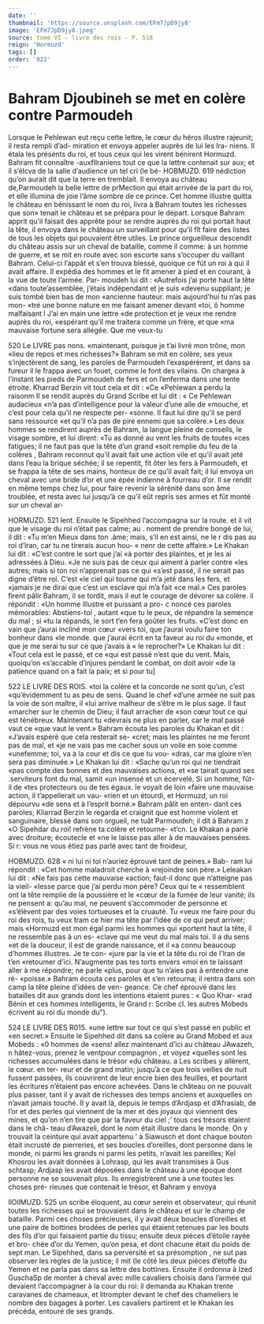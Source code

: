 ```yaml
---
date: ''
thumbnail: 'https://source.unsplash.com/EFm7JpD9jy8'
image: 'EFm7JpD9jy8.jpeg'
source: tome VI - livre des rois - P. 518
reign: 'Hormuzd'
tags: []
order: '022'
---
```


# Bahram Djoubineh se met en colère contre Parmoudeh

Lorsque le Pehlewan eut reçu cette lettre, le cœur du héros illustre rajeunit; il resta rempli d’ad-
miration et envoya appeler auprès de lui les Ira- niens. Il étala les présents du roi, et tous ceux qui
les virent bénirent Hormuzd. Bahram fit connaître
-auxfllraniens tout ce que la lettre contenait sur aux; et il s’élcva de la salle d’audience un tel cri (le bé-
HOBMUZD. 619 nédiction qu’on aurait dit que la terre en tremblait.
Il envoya au château de,Parmoudeh la belle lettre de prMection qui était arrivée de la part du roi, et elle illumina de joie l’âme sombre de ce prince. Cet homme illustre quitta le château en bénissant le nom du roi, livra à Bahram toutes les richesses que son» tenait le château et se prépara pour le départ. Lorsque Bahram apprit qu’il faisait des apprête pour se rendre auprès du roi qui portait haut la tête, il envoya dans le château un surveillant pour qu’il fît
faire des listes de tous les objets qui pouvaient être utiles.
Le prince orgueilleux descendit du château assis sur un cheval de bataille, comme il comme: à un homme de guerre, et se mit en route avec son escorte sans s’occuper du vaillant Bahram. Celui-ci l’appât
et s’en trouva blessé, quoique ce fût un roi à qui il
avait affaire. Il expédia des hommes et le fit amener
à pied et en courant, à la vue de toute l’armée. Par- moudeh lui dit : «Autrefois j’ai porté haut la tête
«dans toute’assemblée, j’étais indépendant et je suis
«devenu suppliant; je suis tombé bien bas de mon «ancienne hauteur. mais aujourd’hui tu n’as pas mon-
«tré une bonne nature en me faisant amener devant «toi, ô homme malfaisant l J’ai en main une lettre
«de protection et je veux me rendre auprès du roi, «espérant qu’il me traitera comme un frère, et que
«ma mauvaise fortune sera allégée. Que me veux-tu

520 Le LIVRE pas nons. «maintenant, puisque je t’ai livré mon trône, mon «lieu de repos et mes richesses?»
Bahram se mit en colère, ses yeux s’injectèrent de
sang, les paroles de Parmoudeh l’exaspérèrent, et
dans sa fureur il le frappa avec un fouet, comme le
font des vilains. On chargea à l’instant les pieds de
Parmoudeh de fers et on l’enferma dans une tente
étroite. Kharrad Berzin vit tout cela et dit : «Ce
«Pehlewan a perdu la raisonm Il se rendit auprès
du Grand Scribe et lui dit : « Ce Pehlewan audacieux «n’a pas d’intelligence pour la valeur d’une aile de
«mouche, et c’est pour cela qu’il ne respecte per- «sonne. Il faut lui dire qu’il se perd sans ressource «et qu’il n’a pas de pire ennemi que sa colère.» Les
deux hommes se rendirent auprès de Bahram, la langue pleine de conseils, le visage sombre, et lui dirent: «Tu as donné au vent les fruits de toutes «ces fatigues; il ne faut pas que la tête d’un grand
«soit remplie du feu de la colères ,
Bahram reconnut qu’il avait fait une action vile
et qu’il avait jeté dans l’eau la brique séchée; il se
repentit, fit ôter les fers à Parmoudeh, et se frappa la tête de ses mains, honteux de ce qu’il avait fait;
il lui envoya un cheval avec une bride d’or et une épée indienne à fourreau d’or. Il se rendit en même
temps chez lui, pour faire revenir la sérénité dans
son âme troublée, et resta avec lui jusqu’à ce qu’il
eût repris ses armes et fût monté sur un cheval ar-

HORMUZD. 521 lent. Ensuite le Sipehhed l’accompagna sur la route.
et il vit que le visage du roi n’était pas calme; au . noment de prendre bongé de lui, il dit : «Tu m’en Mieux dans ton .âme; mais, s’il en est ainsi, ne le
r dis pas au roi d’lran, car tu ne tirerais aucun hou- « nenr de cette affaire.»
Le Khakan lui dit : «C’est contre le sort que j’ai
«à porter des plaintes, et je les ai adressées à Dieu. «Je ne suis pas de ceux qui aiment à parler contre
«les autres; mais si ton roi n’apprenait pas ce qui «s’est passé, il ne serait pas digne d’être roi. C’est
«le ciel qui tourne qui m’a jeté dans les fers, et «jamais je ne dirai que c’est un esclave qui m’a fait «ce mal.» Ces paroles firent pâlir Bahram, il se
tordit, mais il eut le courage de dévorer sa colère. il répondit : «Un homme illustre et puissant a pro- c noncé ces paroles mémorables: Abstiens-toi , autant «que tu le peux, de répandre la semence du mal ; si «tu la répands, le sort t’en fera goûter les fruits.
«C’est donc en vain que j’aurai incliné mon cœur «vers toi, que j’aurai voulu faire ton bonheur dans «le monde. que j’aurai écrit en ta faveur au roi du «monde, et que je me serai tu sur ce que j’avais à « le reprocher?»
Le Khakan lui dit : «Tout cela est le passé, et ce «qui est passé n’est que du vent. Mais, quoiqu’on «s’accable d’injures pendant le combat, on doit avoir
«de la patience quand on a fait la paix; et si pour tu]

522 LE LIVRE DES ROIS.
«toi la colère et la concorde ne sont qu’un, c’est «qu’évidemment tu as peu de sens. Quand le chef «d’une armée ne suit pas la voie de son maître, il
«lui arrive malheur de s’être m le plus sage. Il faut «marcher sur le chemin de Dieu; il faut arracher de «son cœur tout ce qui est ténébreux. Maintenant tu «devrais ne plus en parler, car le mal passé vaut ce «que vaut le vent.» Bahram écouta les paroles du Khakan et dit : «J’avais espéré que cela resterait se-
«cret; mais les plaintes ne me feront pas de mal, et «je ne vais pas me cacher sous un voile en soie comme «unefemme; toi, va à la cour et dis ce que tu vou- «dras, car ma gloire n’en sera pas diminuée.» Le Khakan lui dit : «Sache qu’un roi qui ne tiendrait «pas compte des bonnes et des mauvaises actions, et «se tairait quand ses .serviteurs font du mal, samit «un insensé et un écervelé. Si un homme, fût-il de
«tes protecteurs ou de tes égaux. le voyait de loin «faire une mauvaise action, il t’appellerait un vau- «rien et un étourdi, et Hormuzd, un roi dépourvu
«de sens et à l’esprit borné.» Bahram pâlit en enten-
dant ces paroles; Kliarrad Berzin le regarda et craignit que est homme violent et sanguinaire, blessé dans son orgueil, ne tuât Parmoudeh; il dit à Bahram z «O Sipehdar du roi! refrène ta colère et retourne- «t’cn. Le Khakan a parlé avec droiture; écoutecle et
«ne le laisse pas aller à de mauvaises pensées. Si r: vous ne vous étiez pas parlé avec tant de froideur,

HOBMUZD. 628 « ni lui ni toi n’auriez éprouvé tant de peines.» Bab-
ram lui répondit : «Cet homme maladroit cherche à «rejoindre son père.»
Leleakan lui dit : «Ne fais pas cette mauvaise «action; faut-il donc que n’atteigne pas la vieil- «Iesse parce que j’ai perdu mon père? Ceux qui te
« ressemblent ont la tête remplie de la poussière et le «cœur de la fumée de leur vanité; ils ne pensent
a: qu’au mal, ne peuvent s’accommoder de personne et
«s’élèvent par des voies tortueuses et la cruauté. Tu
«veux me faire pour du roi des rois, tu veux tram ce hier ma tête par l’idée de ce qui peut arriver; mais
«Hormuzd est mon égal parmi les hommes qui «portent haut la tête, il ne ressemble pas à un es- «clave qui me veut du mal mais toi. Il a du sens «et de la douceur, il est de grande naissance, et il «a connu beaucoup d’hommes illustres. Je te con- «jure par la vie et la tête du roi de l’lran de t’en «retoumer d’ici. N’augmente pas tes torts envers
«moi en te laissant aller à me répondre; ne parle
«plus, pour que tu n’aies pas à entendre une ré- «poisse.»
Bahram écouta ces paroles et s’en retourna; il rentra dans son camp la tête pleine d’idées de ven- geance. Ce chef éprouvé dans les batailles dit aux grands dont les intentions étaient pures : « Quo Khar- «rad Bénin et ces hommes intelligents, le Grand r: Scribe cl. les autres Mobeds écrivent au roi du monde
du").

524 LE LIVRE DES R015.
«une lettre sur tout ce qui s’est passé en public et
«en secret.» Ensuite le Sipehhed dit dans sa colère
au Grand Mobed et aux Mobeds : «0 hommes de «sens! allez maintenant d’ici au château JAwazeh,
n hâtez-vous, prenez le ventpour compagnon , et voyez «quelles sont les richesses accumulées dans le trésor
«du château. a Les scribes y allèrent, le cœur. en ter-
reur et de grand matin; jusqu’à ce que trois veilles
de nuit fussent passées, ils couvrirent de leur encre bien des feuilles, et pourtant les écritures n’étaient
pas encore achevées. Dans le château on ne pouvait plus passer, tant il y avait de richesses des temps anciens et auxquelles on n’avait jamais touché. Il y
avait là, depuis le temps d’Ardjasp et d’Afrasiab, de
l’or et des perles qui viennent de la mer et des joyaux
qui viennent des mines, et qu’on n’en tire que par
la faveur du ciel ;’ tous ces trésors étaient dans le châ-
teau d’Awazeli, dont le nom était illustre dans le monde. On y trouvait la ceinture qui avait appartenu ’
à Siawusch et dont chaque bouton était incrusté
de pierreries, et ses boucles d’oreilles, dont personne
dans le monde, ni parmi les grands ni parmi les petits, n’avait les pareilles; Keî Khosrou les avait données à Lohrasp, qui les avait transmises à Gus schtasp; Ardjasp les avait déposées dans le château
à une époque dont personne ne se souvenait plus. lls enregistrèrent une à une toutes les choses pré-
rieuses que contenait le trésor, et Bahram y envoya

llOllMUZD. 525 un scribe éloquent, au cœur serein et observateur,
qui réunit toutes les richesses qui se trouvaient dans le château et sur le champ de bataille. Parmi ces choses précieuses, il y avait deux boucles d’oreilles
et une paire de bottines brodées de perles qui étaient retenues par les bouts des fils d’or qui faisaient partie du tissu; ensuite deux pièces d’étoile rayée et bro-
chée d’or du Yemen, qu’on pesa, et dont chacune
était du poids de sept man. Le Sipehhed, dans sa perversité et sa présomption , ne sut pas observer les règles de la justice; il mit (le côté les deux pièces d’étoffe du Yemen et ne parla pas dans sa lettre des bottines. Ensuite il ordonna à Ized GuschaSp de monter à cheval avec mille cavaliers choisis dans l’armée qui devaient l’accompagner à la cour du roi:
il demanda au Khakan trente caravanes de chameaux, et litrompter devant le chef des chameliers le nombre des bagages à porter. Les cavaliers partirent et le Khakan les précéda, entouré de ses grands.

